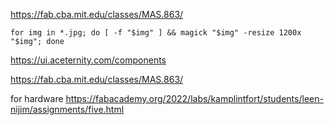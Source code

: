 https://fab.cba.mit.edu/classes/MAS.863/

```
for img in *.jpg; do [ -f "$img" ] && magick "$img" -resize 1200x "$img"; done
```

https://ui.aceternity.com/components


https://fab.cba.mit.edu/classes/MAS.863/

for hardware
https://fabacademy.org/2022/labs/kamplintfort/students/leen-nijim/assignments/five.html